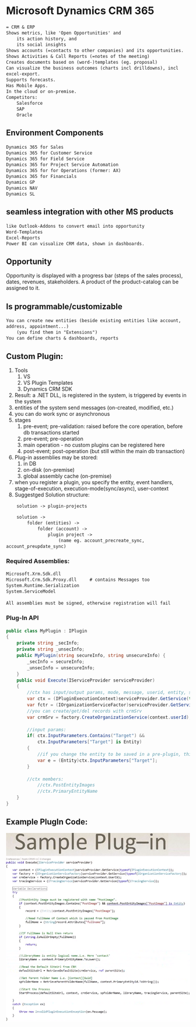 # Microsoft Dynamics CRM 365
    = CRM & ERP
	Shows metrics, like 'Open Opportunities' and
		its action history, and
		its social insights
	Shows accounts (=contacts to other companies) and its opportunities.
	Shows Activities & Call Reports (=notes of the meeting)
	Creates documents based on (word-)templates (eg. proposal)
    Can visualize the business outcomes (charts incl drilldowns), incl excel-export.
    Supports forecasts.
    Has Mobile Apps.
    In the cloud or on-premise.
    Competitors:
        Salesforce
        SAP
        Oracle

## Environment Components
    Dynamics 365 for Sales
    Dynamics 365 for Customer Service
    Dynamics 365 for Field Service
    Dynamics 365 for Project Service Automation
    Dynamics 365 for for Operations (former: AX)
    Dynamics 365 for Financials
    Dynamics GP
    Dynamics NAV
    Dynamics SL

## seamless integration with other MS products
	like Outlook-Addons to convert email into opportunity
    Word-Templates
    Excel-Reports
    Power BI can visualize CRM data, shown in dashboards.

## Opportunity
Opportunity is displayed with a progress bar (steps of the sales process), dates, revenues, stakeholders. A product of the product-catalog can be assigned to it.

## Is programmable/customizable
    You can create new entities (beside existing entities like account, address, appointment...)
        (you find them in "Extensions")
    You can define charts & dashboards, reports

## Custom Plugin:
1. Tools
    1. VS
    2. VS Plugin Templates
    3. Dynamics CRM SDK
2. Result: a .NET DLL, is registered in the system, is triggered by events in the system
3. entities of the system send messages (on-created, modified, etc.)
4. you can do work sync or asynchronous
5. stages
    1. pre-event; pre-validation: raised before the core operation, before db transactions started
    2. pre-event; pre-operation
    3. main operation - no custom plugins can be registered here
    4. post-event; post-operation (but still within the main db transaction)
6. Plug-in assemblies may be stored:
    1. in DB
    2. on-disk (on-premise)
    3. global assembly cache (on-premise)
7. when you register a plugin, you specify the entity, event handlers, stage-of-execution, execution-mode(sync/async), user-context
8. Suggestged Solution structure:
```
    solution -> plugin-projects
```
```
    solution ->
        folder (entities) -> 
            folder (account) -> 
                plugin project ->
                    (name eg. account_precreate_sync, account_preupdate_sync)
```
### Required Assemblies:
    Microsoft.Xrm.Sdk.dll
    Microsoft.Crm.Sdk.Proxy.dll     # contains Messages too
    System.Runtime.Serialization
    System.ServiceModel

    All assemblies must be signed, otherwise registration will fail

### Plug-In API

```csharp
public class MyPlugin : IPlugin
{
    private string _secInfo;
    private string _unsecInfo;
    public MyPlugin(string secureInfo, string unsecureInfo) {
        _secInfo = secureInfo;
        _unsecInfo = unsecureInfo;
    }
    public void Execute(IServiceProvider serviceProvider)
    {
        //ctx has input/output params, mode, message, userid, entity, stage...
        var ctx = (IPluginExecutionContext)serviceProvider.GetService(typeof(IPluginExecutionContext));
        var fctr = (IOrganizationServiceFactor)serviceProvider.GetService(typeof(IOrganizationServiceFactor));
        //you can create/get/del records with crmSrv
        var crmSrv = factory.CreateOrganizationService(context.userId);

        //input params:
        if( ctx.InputParameters.Contains("Target") &&
            ctx.InputParameters["Target"] is Entity)
        {
            //if you change the entity to be saved in a pre-plugin, this will be saved in the db
            var e = (Entity)ctx.InputParameters["Target"];
        }

        //ctx members:
            //ctx.PostEntityImages
            //ctx.PrimaryEntityName
    }
}
```

## Example PlugIn Code:
<img src="plugin_execute.png" width="550px">

